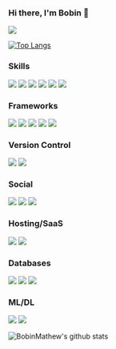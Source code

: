 ### Hi there, I'm Bobin 👋

![](https://komarev.com/ghpvc/?username=your-BobinMathew&color=green&style=flat-square)

[![Top Langs](https://github-readme-stats.vercel.app/api/top-langs/?username=BobinMathew)](https://github.com/BobinMathew/github-readme-stats)

### Skills

<a href="https://www.python.org/"><img src="https://img.shields.io/badge/python%20-%2314354C.svg?&style=for-the-badge&logo=python&logoColor=white"/></a> <a href="https://isocpp.org/"><img src="https://img.shields.io/badge/c++%20-%2300599C.svg?&style=for-the-badge&logo=c%2B%2B&ogoColor=white"/></a> <a href="https://www.javascript.com/"><img src="https://img.shields.io/badge/javascript%20-%23323330.svg?&style=for-the-badge&logo=javascript&logoColor=%23F7DF1E"/></a> <a href="https://www.java.com/en/"><img src="https://img.shields.io/badge/java-%23ED8B00.svg?&style=for-the-badge&logo=java&logoColor=white"/></a> <img src="https://img.shields.io/badge/html5%20-%23E34F26.svg?&style=for-the-badge&logo=html5&logoColor=white"/> <img src="https://img.shields.io/badge/css3%20-%231572B6.svg?&style=for-the-badge&logo=css3&logoColor=white"/>

### Frameworks

<img src="https://img.shields.io/badge/django%20-%23092E20.svg?&style=for-the-badge&logo=django&logoColor=white"/> <img src="https://img.shields.io/badge/bootstrap%20-%23563D7C.svg?&style=for-the-badge&logo=bootstrap&logoColor=white"/> <img src="https://img.shields.io/badge/react%20-%2320232a.svg?&style=for-the-badge&logo=react&logoColor=%2361DAFB"/> <img src="https://img.shields.io/badge/material%20ui%20-%230081CB.svg?&style=for-the-badge&logo=material-ui&logoColor=white"/> <img src="https://img.shields.io/badge/jquery%20-%230769AD.svg?&style=for-the-badge&logo=jquery&logoColor=white"/>

### Version Control

<img src="https://img.shields.io/badge/git%20-%23F05033.svg?&style=for-the-badge&logo=git&logoColor=white"/> <img src="https://img.shields.io/badge/github%20-%23121011.svg?&style=for-the-badge&logo=github&logoColor=white"/>

### Social

<a href="https://www.linkedin.com/in/bobin-mathew"><img src="https://img.shields.io/badge/linkedin%20-%230077B5.svg?&style=for-the-badge&logo=linkedin&logoColor=white"/></a> <a href="https://twitter.com/bobinm3"><img src="https://img.shields.io/badge/Twitter%20-%231DA1F2.svg?&style=for-the-badge&logo=Twitter&logoColor=white"/></a> <img src="https://img.shields.io/badge/-Hackerrank-2EC866?style=for-the-badge&logo=HackerRank&logoColor=white"/> 

### Hosting/SaaS

<img src="https://img.shields.io/badge/heroku%20-%23430098.svg?&style=for-the-badge&logo=heroku&logoColor=white"/> <img src="https://img.shields.io/badge/firebase%20-%23039BE5.svg?&style=for-the-badge&logo=firebase"/>

### Databases

<img src="https://img.shields.io/badge/mysql-%2300f.svg?&style=for-the-badge&logo=mysql&logoColor=white"/> <img src ="https://img.shields.io/badge/postgres-%23316192.svg?&style=for-the-badge&logo=postgresql&logoColor=white"/> <img src ="https://img.shields.io/badge/sqlite-%2307405e.svg?&style=for-the-badge&logo=sqlite&logoColor=white"/>

### ML/DL

<img src="https://img.shields.io/badge/Keras%20-%23D00000.svg?&style=for-the-badge&logo=Keras&logoColor=white"/> <img src="https://img.shields.io/badge/TensorFlow%20-%23FF6F00.svg?&style=for-the-badge&logo=TensorFlow&logoColor=white" /> 

![BobinMathew's github stats](https://github-readme-stats.vercel.app/api?username=BobinMathew&show_icons=true)
